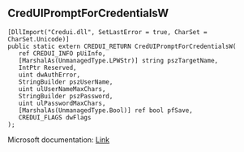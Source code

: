 ## CredUIPromptForCredentialsW

```
[DllImport("Credui.dll", SetLastError = true, CharSet = CharSet.Unicode)]
public static extern CREDUI_RETURN CredUIPromptForCredentialsW(
   ref CREDUI_INFO pUiInfo,
   [MarshalAs(UnmanagedType.LPWStr)] string pszTargetName,
   IntPtr Reserved,
   uint dwAuthError,
   StringBuilder pszUserName,
   uint ulUserNameMaxChars,
   StringBuilder pszPassword,
   uint ulPasswordMaxChars,
   [MarshalAs(UnmanagedType.Bool)] ref bool pfSave,
   CREDUI_FLAGS dwFlags
);
```

Microsoft documentation: [Link](https://learn.microsoft.com/en-us/windows/win32/api/wincred/nf-wincred-creduipromptforcredentialsw)
